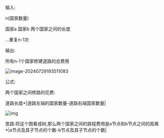 输入:

n(国家数量)

国家a 国家b 两个国家之间的长度

...重复n-1次

输出:

所有n-1个国家修建道路的总费用

![image-20240729193511083](C:\Users\chang\AppData\Roaming\Typora\typora-user-images\image-20240729193511083.png)

公式:

两个国家之间修路的花费:

道路长度*|道路左端的国家数量-道路右端国家数量|



![img](https://cdn.luogu.com.cn/upload/pic/2604.png)

思路:将这个图看成树,那么两个国家之间的路程费用是a节点和b节点之间的距离*|a节点及其子节点的个数-b节点及其子节点的个数|